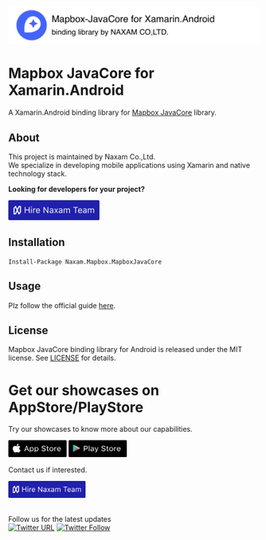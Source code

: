 <img src="./art/repo_header.png" alt="Mapbox JavaCore for Xamarin.Android" width="728" />

# Mapbox JavaCore for Xamarin.Android
A Xamarin.Android binding library for [Mapbox JavaCore](https://mvnrepository.com/artifact/com.mapbox.mapboxsdk/mapbox-java-core/2.2.9) library.

## About
This project is maintained by Naxam Co.,Ltd.<br>
We specialize in developing mobile applications using Xamarin and native technology stack.<br>

**Looking for developers for your project?**<br>

<a href="mailto:tuyen@naxam.net"> 
<img src="https://github.com/NAXAM/naxam.github.io/blob/master/assets/img/hire_button.png?raw=true" height="40"></a> <br>

## Installation

```
Install-Package Naxam.Mapbox.MapboxJavaCore
```

## Usage

Plz follow the official guide [here](https://mvnrepository.com/artifact/com.mapbox.mapboxsdk/mapbox-java-core/2.2.9).

## License

Mapbox JavaCore binding library for Android is released under the MIT license.
See [LICENSE](./LICENSE) for details.

# Get our showcases on AppStore/PlayStore
Try our showcases to know more about our capabilities. 

<a href="https://itunes.apple.com/us/developer/tuyen-vu/id1255432728/" > 
<img src="https://github.com/NAXAM/imagepicker-android-binding/raw/master/art/apple_store.png" width="117" height="34"></a>

<a href="https://play.google.com/store/apps/developer?id=NAXAM+CO.,+LTD" > 
<img src="https://github.com/NAXAM/imagepicker-android-binding/raw/master/art/google_store.png" width="117" height="34"></a>

Contact us if interested.

<a href="mailto:tuyen@naxam.net"> 
<img src="https://github.com/NAXAM/naxam.github.io/blob/master/assets/img/hire_button.png" height="34"></a> <br>
<br>

Follow us for the latest updates<br>[![Twitter URL](https://img.shields.io/twitter/url/http/shields.io.svg?style=social)](https://twitter.com/intent/tweet?text=https://github.com/NAXAM/mapbox-java-core-android-binding)
[![Twitter Follow](https://img.shields.io/twitter/follow/naxamco.svg?style=social)](https://twitter.com/naxamco)
